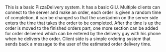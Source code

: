 This is a basic PizzaDelivery system. It has a basic GIU. Multiple clients can connect to the server and make an order, 
each order is given a random time of completion, it can be changed so that the user/admin on the server side enters the time 
that takes the order to be completed. After the time is up the order is moved to the finished orders part, one more
section can be added for order delivered which can be entered by the delivery guy with his phone when he delivers the order.
Client side is a simple ordering system that sends back a message to the user of the estimated order delivery time.
